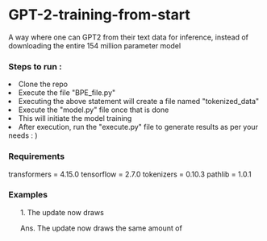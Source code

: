 # GPT-2-training-from-start
A way where one can GPT2 from their text data for inference, instead of downloading the entire 154 million parameter model

<h3>Steps to run :</h3>

<li>Clone the repo </li>
<li>Execute the file "BPE_file.py"</li>
<li>Executing the above statement will create a file named "tokenized_data"</li>
<li>Execute the "model.py" file once that is done</li>
<li>This will initiate the model training</li>
<li>After execution, run the "execute.py" file to generate results as per your needs : ) </li>

<h3>Requirements</h3>
transformers = 4.15.0
tensorflow = 2.7.0
tokenizers = 0.10.3
pathlib = 1.0.1

<h3> Examples </h3>
<ul>1. The update now draws</ul>
<ul><p>Ans. The update now draws the same amount of</p></ul>
